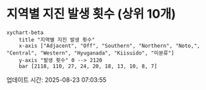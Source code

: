 # 지역별 지진 발생 횟수 (상위 10개)

```mermaid
xychart-beta
    title "지역별 지진 발생 횟수"
    x-axis ["Adjacent", "Off", "Southern", "Northern", "Noto,", "Central", "Western", "Hyuganada", "Kiisuido", "미분류"]
    y-axis "발생 횟수" 0 --> 2120
    bar [2118, 110, 27, 24, 20, 18, 13, 10, 8, 7]
```

업데이트 시간: 2025-08-23 07:03:55
